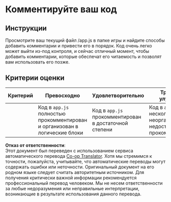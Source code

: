 <!--
CO_OP_TRANSLATOR_METADATA:
{
  "original_hash": "ccfcd8c2932761359fbaff3d6b01ace4",
  "translation_date": "2025-08-25T22:14:09+00:00",
  "source_file": "6-space-game/3-moving-elements-around/assignment.md",
  "language_code": "ru"
}
-->
# Комментируйте ваш код

## Инструкции

Просмотрите ваш текущий файл /app.js в папке игры и найдите способы добавить комментарии и привести его в порядок. Код очень легко может выйти из-под контроля, и сейчас отличный момент, чтобы добавить комментарии, которые обеспечат его читаемость и позволят вам использовать его позже.

## Критерии оценки

| Критерий | Превосходно                                                        | Удовлетворительно                     | Требуется улучшение                                             |
| -------- | ------------------------------------------------------------------ | ------------------------------------- | -------------------------------------------------------------- |
|          | Код в `app.js` полностью прокомментирован и организован в логические блоки | Код в `app.js` прокомментирован в достаточной степени | Код в `app.js` несколько неорганизован и недостаточно прокомментирован |

**Отказ от ответственности**:  
Этот документ был переведен с использованием сервиса автоматического перевода [Co-op Translator](https://github.com/Azure/co-op-translator). Хотя мы стремимся к точности, пожалуйста, учитывайте, что автоматические переводы могут содержать ошибки или неточности. Оригинальный документ на его родном языке следует считать авторитетным источником. Для получения критически важной информации рекомендуется профессиональный перевод человеком. Мы не несем ответственности за любые недоразумения или неправильные интерпретации, возникающие в результате использования данного перевода.